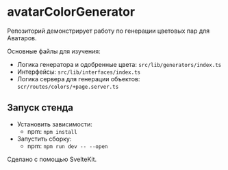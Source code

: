 # avatarColorGenerator

Репозиторий демонстрирует работу по генерации цветовых пар для Аватаров.

Основные файлы для изучения:
- Логика генератора и одобренные цвета: `src/lib/generators/index.ts`
- Интерфейсы: `src/lib/interfaces/index.ts`
- Логика сервера для генерации объектов: `scr/routes/colors/+page.server.ts`

## Запуск стенда

- Установить зависимости: 
    - npm: `npm install`
- Запустить сборку: 
    - npm: `npm run dev -- --open`

Сделано с помощью SvelteKit.